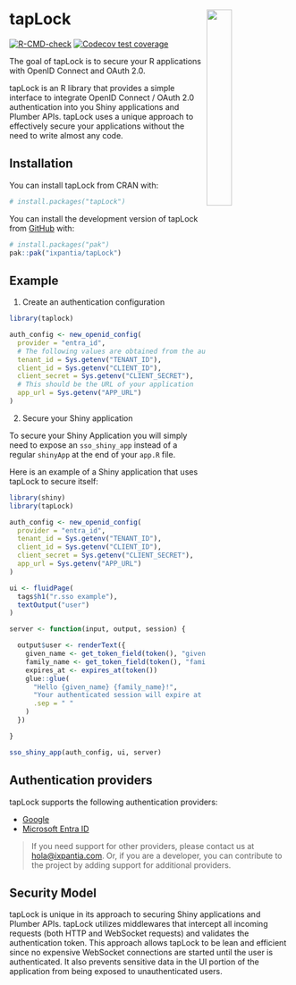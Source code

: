 
<!-- README.md is generated from README.Rmd. Please edit that file -->

# tapLock <a><img src="https://storage.googleapis.com/ix-paquetes-internos/logo-tapLock.png" align="right" width="30%"></a>

<!-- badges: start -->

[![R-CMD-check](https://github.com/maurolepore/tapLock/actions/workflows/R-CMD-check.yaml/badge.svg)](https://github.com/maurolepore/tapLock/actions/workflows/R-CMD-check.yaml)
[![Codecov test
coverage](https://codecov.io/gh/maurolepore/tapLock/branch/main/graph/badge.svg)](https://app.codecov.io/gh/maurolepore/tapLock?branch=main)
<!-- badges: end -->

The goal of tapLock is to secure your R applications with OpenID Connect
and OAuth 2.0.

tapLock is an R library that provides a simple interface to integrate
OpenID Connect / OAuth 2.0 authentication into you Shiny applications
and Plumber APIs. tapLock uses a unique approach to effectively secure
your applications without the need to write almost any code.

## Installation

You can install tapLock from CRAN with:

``` r
# install.packages("tapLock")
```

You can install the development version of tapLock from
[GitHub](https://github.com/) with:

``` r
# install.packages("pak")
pak::pak("ixpantia/tapLock")
```

## Example

1.  Create an authentication configuration

``` r
library(taplock)

auth_config <- new_openid_config(
  provider = "entra_id",
  # The following values are obtained from the authentication provider
  tenant_id = Sys.getenv("TENANT_ID"),
  client_id = Sys.getenv("CLIENT_ID"),
  client_secret = Sys.getenv("CLIENT_SECRET"),
  # This should be the URL of your application
  app_url = Sys.getenv("APP_URL")
)
```

2.  Secure your Shiny application

To secure your Shiny Application you will simply need to expose an
`sso_shiny_app` instead of a regular `shinyApp` at the end of your
`app.R` file.

Here is an example of a Shiny application that uses tapLock to secure
itself:

``` r
library(shiny)
library(tapLock)

auth_config <- new_openid_config(
  provider = "entra_id",
  tenant_id = Sys.getenv("TENANT_ID"),
  client_id = Sys.getenv("CLIENT_ID"),
  client_secret = Sys.getenv("CLIENT_SECRET"),
  app_url = Sys.getenv("APP_URL")
)

ui <- fluidPage(
  tags$h1("r.sso example"),
  textOutput("user")
)

server <- function(input, output, session) {

  output$user <- renderText({
    given_name <- get_token_field(token(), "given_name")
    family_name <- get_token_field(token(), "family_name")
    expires_at <- expires_at(token())
    glue::glue(
      "Hello {given_name} {family_name}!",
      "Your authenticated session will expire at {expires_at}.",
      .sep = " "
    )
  })

}

sso_shiny_app(auth_config, ui, server)
```

## Authentication providers

tapLock supports the following authentication providers:

- [Google](https://developers.google.com/identity/protocols/oauth2/openid-connect)
- [Microsoft Entra
  ID](https://www.microsoft.com/en-us/security/business/identity-access/microsoft-entra-id)

> If you need support for other providers, please contact us at
> <hola@ixpantia.com>. Or, if you are a developer, you can contribute to
> the project by adding support for additional providers.

## Security Model

tapLock is unique in its approach to securing Shiny applications and
Plumber APIs. tapLock utilizes middlewares that intercept all incoming
requests (both HTTP and WebSocket requests) and validates the
authentication token. This approach allows tapLock to be lean and
efficient since no expensive WebSocket connections are started until the
user is authenticated. It also prevents sensitive data in the UI portion
of the application from being exposed to unauthenticated users.
